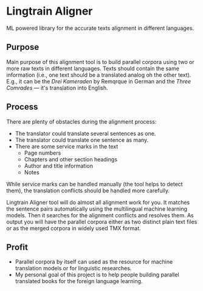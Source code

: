 # Lingtrain Aligner

ML powered library for the accurate texts alignment in different languages.

## Purpose

Main purpose of this alignment tool is to build parallel corpora using two or more raw texts in different languages. Texts should contain the same information (i.e., one text should be a translated analog oh the other text). E.g., it can be the _Drei Kameraden_ by Remqrque in German and the _Three Comrades_ — it's translation into English.

## Process

There are plenty of obstacles during the alignment process:

- The translator could translate several sentences as one.
- The translator could translate one sentence as many.
- There are some service marks in the text
    - Page numbers
    - Chapters and other section headings
    - Author and title information
    - Notes

While service marks can be handled manually (the tool helps to detect them), the translation conflicts should be handled more carefully.

Lingtrain Aligner tool will do almost all alignment work for you. It matches the sentence pairs automatically using the multilingual machine learning models. Then it searches for the alignment conflicts and resolves them. As output you will have the parallel corpora either as two distinct plain text files or as the merged corpora in widely used TMX format.

## Profit

- Parallel corpora by itself can used as the resource for machine translation models or for linguistic researches.
- My personal goal of this project is to help people building parallel translated books for the foreign language learning. 
